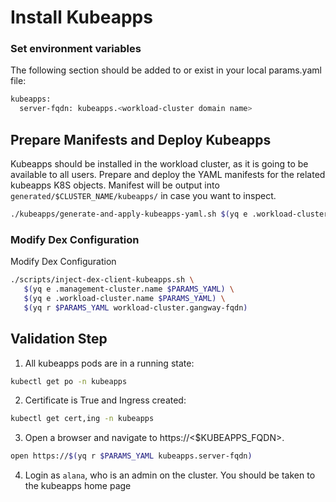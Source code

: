 # Install Kubeapps

### Set environment variables
The following section should be added to or exist in your local params.yaml file:

```bash
kubeapps:
  server-fqdn: kubeapps.<workload-cluster domain name>
```

## Prepare Manifests and Deploy Kubeapps
Kubeapps should be installed in the workload cluster, as it is going to be available to all users. Prepare and deploy the YAML manifests for the related kubeapps K8S objects.  Manifest will be output into `generated/$CLUSTER_NAME/kubeapps/` in case you want to inspect.
```bash
./kubeapps/generate-and-apply-kubeapps-yaml.sh $(yq e .workload-cluster.name $PARAMS_YAML)
```

### Modify Dex Configuration
Modify Dex Configuration
```bash
./scripts/inject-dex-client-kubeapps.sh \
   $(yq e .management-cluster.name $PARAMS_YAML) \
   $(yq e .workload-cluster.name $PARAMS_YAML) \
   $(yq r $PARAMS_YAML workload-cluster.gangway-fqdn)
```

## Validation Step
1. All kubeapps pods are in a running state:
```bash
kubectl get po -n kubeapps
```
2. Certificate is True and Ingress created:
```bash
kubectl get cert,ing -n kubeapps
```
3. Open a browser and navigate to https://<$KUBEAPPS_FQDN>.  
```bash
open https://$(yq r $PARAMS_YAML kubeapps.server-fqdn)
```
4. Login as `alana`, who is an admin on the cluster.  You should be taken to the kubeapps home page